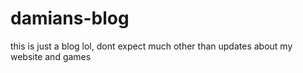 # damians-blog
this is just a blog lol, dont expect much other than updates about my website and games

